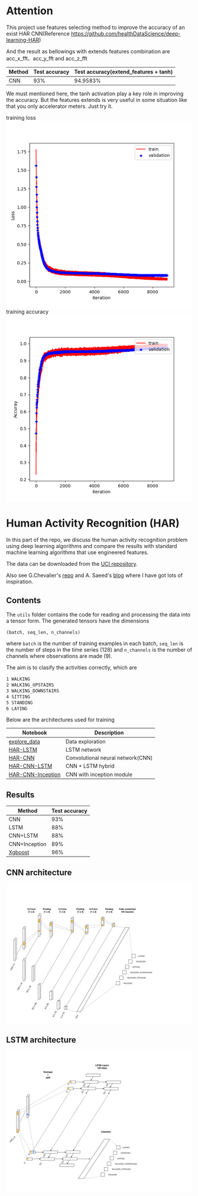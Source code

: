 # Attention
This project use features selecting method to improve the accuracy of an exist HAR CNN(Reference https://github.com/healthDataScience/deep-learning-HAR)  

And the result as bellowings with extends features combination are acc_x_fft、acc_y_fft and acc_z_fft

Method   | Test accuracy | Test accuracy(extend_features + tanh)
------   | ------------- | -----------------------------------
CNN      | 93%           | 94.9583%

We must mentioned here, the tanh activation play a key role in improving the accuracy. But the features extends is very useful in some situation like that you only accelerator meters. Just try it.

training loss  
![title](img/loss.png)
training accuracy
![title](img/accuracy.png)

# Human Activity Recognition (HAR)

In this part of the repo, we discuss the human activity recognition problem using deep learning algorithms
and compare the results with standard machine learning algorithms that use engineered features.

The data can be downloaded from the [UCI repository](https://archive.ics.uci.edu/ml/datasets/human+activity+recognition+using+smartphones). 

Also see G.Chevalier's [repo](https://github.com/guillaume-chevalier/LSTM-Human-Activity-Recognition) and A. Saeed's [blog](https://aqibsaeed.github.io/2016-11-04-human-activity-recognition-cnn/) where I have got lots of inspiration.

## Contents

The `utils` folder contains the code for reading and processing the data into a tensor form. The generated tensors
have the dimensions

```
(batch, seq_len, n_channels)
```

where `batch` is the number of training examples in each batch, `seq_len` is the number of steps in the time series (128) and
`n_channels` is the number of channels where observations are made (9). 

The aim is to clasify the activities correctly, which are

```
1 WALKING
2 WALKING_UPSTAIRS
3 WALKING_DOWNSTAIRS
4 SITTING
5 STANDING
6 LAYING
```

Below are the architectures used for training

Notebook | Description
-------- | ------
[explore_data](https://github.com/bhimmetoglu/seizure-forecast/blob/master/HAR/explore_data.ipynb) | Data exploration
[HAR-LSTM](https://github.com/bhimmetoglu/seizure-forecast/blob/master/HAR/HAR-LSTM.ipynb)    | LSTM network
[HAR-CNN](https://github.com/bhimmetoglu/seizure-forecast/blob/master/HAR/HAR-CNN.ipynb)     | Convolutional neural network(CNN)
[HAR-CNN-LSTM](https://github.com/bhimmetoglu/seizure-forecast/blob/master/HAR/HAR-CNN-LSTM.ipynb) | CNN + LSTM hybrid
[HAR-CNN-Inception](https://github.com/bhimmetoglu/seizure-forecast/blob/master/HAR/HAR-CNN-Inception.ipynb) | CNN with inception module

## Results

Method   | Test accuracy  
------   | -------------  
CNN      | 93%           
LSTM     | 88%
CNN+LSTM | 88%
CNN+Inception | 89%
[Xgboost](https://rpubs.com/burakh/har_xgb) | 96%

## CNN architecture
![title](img/HAR_cnn.png)

## LSTM architecture
![title](img/HAR_lstm.png)

